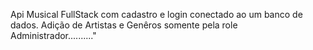 Api Musical FullStack com cadastro e login conectado ao um banco de dados. Adição de Artistas e Genêros somente pela role Administrador.........."
